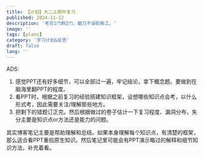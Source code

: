 ```yaml
---
title: 【计划】大二上期中复习
published: 2024-11-12
description: '考完1门剩2门，磨刀不误砍柴工。'
image: ''
tags: [plans]
category: '学习计划&反思'
draft: false 
lang: ''
---
```

ADS:
1. 感觉PPT还有好多细节，可以全部过一遍，牢记结论，拿下概念题。要做到在脑海里翻PPT的程度。
2. 看PPT时，根据之前复习的经验搭建知识框架，设想哪些知识点会考，以什么形式考，因此需要关注/理解那些地方。
3. 把剩下的错题订正完。然后根据做过的卷子估计一下复习程度、漏洞分布，失分主要是知识点or方法还是能力的问题。

其实博客笔记主要是帮助理解和总结。如果本身理解每个知识点，有清楚的框架，那么适合看PPT重拾原生知识。然后笔记里可能会有PPT演示略过的解释和细节知识方法，补充着看。
